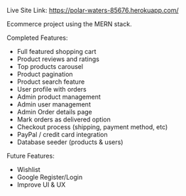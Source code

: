 Live Site Link:  https://polar-waters-85676.herokuapp.com/

Ecommerce project using the MERN stack.

Completed Features: 
- Full featured shopping cart
- Product reviews and ratings
- Top products carousel
- Product pagination
- Product search feature
- User profile with orders
- Admin product management
- Admin user management
- Admin Order details page
- Mark orders as delivered option
- Checkout process (shipping, payment method, etc)
- PayPal / credit card integration
- Database seeder (products & users)

Future Features:
- Wishlist
- Google Register/Login
- Improve UI & UX
